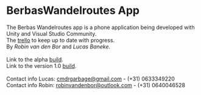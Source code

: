 # BerbasWandelroutes App

The Berbas Wandelroutes app is a phone application being developed with Unity and Visual Studio Community.</br>
The [trello](https://trello.com/b/ThBiYBM8/berbaswandelroutes) to keep up to date with progress.</br>
By _Robin van den Bor_ and _Lucas Baneke_.</br>
</br>
Link to the alpha [build](https://drive.google.com/file/d/1dPpPQabeyR99yQl_sEdddfCDx-TLxVBb/view?usp=sharing).</br>
Link to the version 1.0 [build](https://drive.google.com/file/d/1AOS9hDsABGoGOIq07GTthyDi4xCf_Lwt/view?usp=sharing).</br>
</br>
Contact info Lucas: cmdrgarbage@gmail.com - (+31) 0633349220</br>
Contact info Robin: robinvandenbor@outlook.com - (+31) 0640046528
